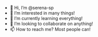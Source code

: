 - 👋 Hi, I’m @serena-sp
- 👀 I’m interested in many things!
- 🌱 I’m currently learning everything!
- 💞️ I’m looking to collaborate on anything!
- 📫 How to reach me? Most people can!

<!---
serena-sp/serena-sp is a ✨ special ✨ repository because its `README.md` (this file) appears on your GitHub profile.
You can click the Preview link to take a look at your changes.
--->
